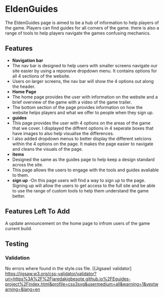 # EldenGuides

The EldenGuides page is aimed to be a hub of information to help players of the game. Players can find guides for all corners of the game. there is also a range of tools to help players navigate the games confusing mechanics.

## Features

- __Navigation bar__
- The nav bar is designed to help users with smaller screens navigate our site easier by using a reponsive dropdown menu. It contains options for all 4 sections of the website.
- Users on larger screens, the nav bar will show the 4 options out along the header.
- __Home Page__
- The home page provides the user with information on the website and a brief overview of the game with a video of the game trailer.
- The bottom section of the page provides information on how the website helps players and what we offer to people when they sign up.
- __guides__
- This page provides the user with 4 options on the areas of the game that we cover. I displayed the diffrent options in 4 seperate boxes that have images to also help visualise the differences.
- I also added dropdown menus to better display the different setcions within the 4 options on the page. It makes the page easier to navigate and cleans the visuals of the page.
- __items__
- Designed the same as the guides page to help keep a design standard across the site.
- This page allows the users to engage with the tools and guides avaliable to them.
- __sign up__
-On this page users will find a way to sign up to the page. Signing up will allow the users to get access to the full site and be able to use the range of custom tools to help them understand the game better.

## Features Left To Add
A update announcement on the home page to infrom users of the game current build.

## Testing
### Validation
No errors where found in the style.css file. [(Jigsaw) validator] https://jigsaw.w3.org/css-validator/validator?uri=https%3A%2F%2Fjaredakigbesote.github.io%2FEguides-project%2Findex.html&profile=css3svg&usermedium=all&warning=1&vextwarning=&lang=en